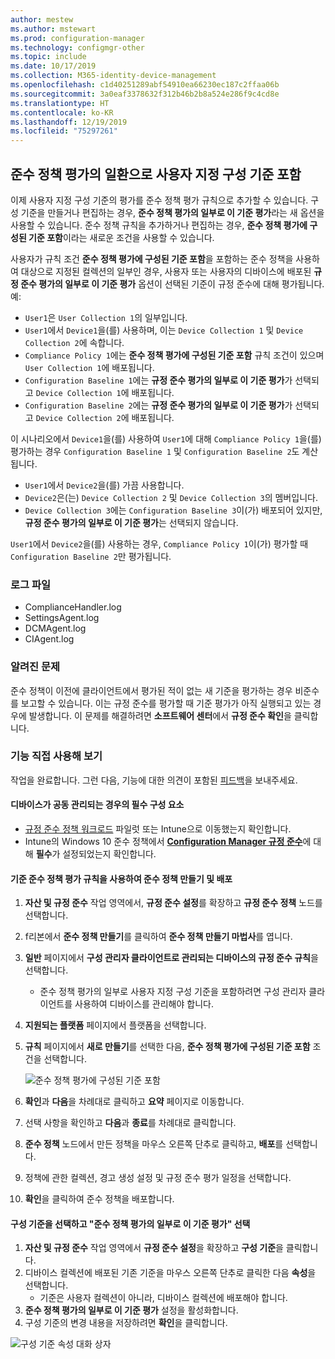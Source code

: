 ```yaml
---
author: mestew
ms.author: mstewart
ms.prod: configuration-manager
ms.technology: configmgr-other
ms.topic: include
ms.date: 10/17/2019
ms.collection: M365-identity-device-management
ms.openlocfilehash: c1d40251289abf54910ea66230ec187c2ffaa06b
ms.sourcegitcommit: 3a0eaf3378632f312b46b2b8a524e286f9c4cd8e
ms.translationtype: HT
ms.contentlocale: ko-KR
ms.lasthandoff: 12/19/2019
ms.locfileid: "75297261"
---
```

## <a name="bkmk_CAbaselines"></a> 준수 정책 평가의 일환으로 사용자 지정 구성 기준 포함

이제 사용자 지정 구성 기준의 평가를 준수 정책 평가 규칙으로 추가할 수 있습니다. 구성 기준을 만들거나 편집하는 경우, **준수 정책 평가의 일부로 이 기준 평가**라는 새 옵션을 사용할 수 있습니다. 준수 정책 규칙을 추가하거나 편집하는 경우, **준수 정책 평가에 구성된 기준 포함**이라는 새로운 조건을 사용할 수 있습니다.

사용자가 규칙 조건 **준수 정책 평가에 구성된 기준 포함**을 포함하는 준수 정책을 사용하여 대상으로 지정된 컬렉션의 일부인 경우, 사용자 또는 사용자의 디바이스에 배포된 **규정 준수 평가의 일부로 이 기준 평가** 옵션이 선택된 기준이 규정 준수에 대해 평가됩니다. 예:

- `User1`은 `User Collection 1`의 일부입니다.
- `User1`에서 `Device1`을(를) 사용하며, 이는 `Device Collection 1` 및 `Device Collection 2`에 속합니다.
- `Compliance Policy 1`에는 **준수 정책 평가에 구성된 기준 포함** 규칙 조건이 있으며 `User Collection 1`에 배포됩니다.
- `Configuration Baseline 1`에는 **규정 준수 평가의 일부로 이 기준 평가**가 선택되고 `Device Collection 1`에 배포됩니다.
- `Configuration Baseline 2`에는 **규정 준수 평가의 일부로 이 기준 평가**가 선택되고 `Device Collection 2`에 배포됩니다.

이 시나리오에서 `Device1`을(를) 사용하여 `User1`에 대해 `Compliance Policy 1`을(를) 평가하는 경우 `Configuration Baseline 1` 및 `Configuration Baseline 2`도 계산됩니다.

- `User1`에서 `Device2`을(를) 가끔 사용합니다.
- `Device2`은(는) `Device Collection 2` 및 `Device Collection 3`의 멤버입니다.
- `Device Collection 3`에는 `Configuration Baseline 3`이(가) 배포되어 있지만, **규정 준수 평가의 일부로 이 기준 평가**는 선택되지 않습니다.

`User1`에서 `Device2`을(를) 사용하는 경우, `Compliance Policy 1`이(가) 평가할 때 `Configuration Baseline 2`만 평가됩니다.

### <a name="bkmk_CA-Logs"></a> 로그 파일

- ComplianceHandler.log
- SettingsAgent.log
- DCMAgent.log
- CIAgent.log

### <a name="known-issues"></a>알려진 문제
<!--5582516-->
준수 정책이 이전에 클라이언트에서 평가된 적이 없는 새 기준을 평가하는 경우 비준수를 보고할 수 있습니다. 이는 규정 준수를 평가할 때 기준 평가가 아직 실행되고 있는 경우에 발생합니다. 이 문제를 해결하려면 **소프트웨어 센터**에서 **규정 준수 확인**을 클릭합니다.

### <a name="try-it-out"></a>기능 직접 사용해 보기

작업을 완료합니다. 그런 다음, 기능에 대한 의견이 포함된 [피드백](/sccm/core/understand/find-help#product-feedback)을 보내주세요.

#### <a name="prerequisites-when-the-devices-are-co-managed"></a>디바이스가 공동 관리되는 경우의 필수 구성 요소

- [규정 준수 정책 워크로드](/sccm/comanage/workloads#compliance-policies) 파일럿 또는 Intune으로 이동했는지 확인합니다.
- Intune의 Windows 10 준수 정책에서 [**Configuration Manager 규정 준수**](https://docs.microsoft.com/intune/protect/compliance-policy-create-windows#configuration-manager-compliance)에 대해 **필수**가 설정되었는지 확인합니다.

#### <a name="create-and-deploy-a-compliance-policy-with-a-rule-for-baseline-compliance-policy-assessment"></a>기준 준수 정책 평가 규칙을 사용하여 준수 정책 만들기 및 배포

1. **자산 및 규정 준수** 작업 영역에서, **규정 준수 설정**를 확장하고 **규정 준수 정책** 노드를 선택합니다.
1. f리본에서 **준수 정책 만들기**를 클릭하여 **준수 정책 만들기 마법사**를 엽니다.
1. **일반** 페이지에서 **구성 관리자 클라이언트로 관리되는 디바이스의 규정 준수 규칙**을 선택합니다.
   - 준수 정책 평가의 일부로 사용자 지정 구성 기준을 포함하려면 구성 관리자 클라이언트를 사용하여 디바이스를 관리해야 합니다.
1. **지원되는 플랫폼** 페이지에서 플랫폼을 선택합니다.
1. **규칙** 페이지에서 **새로 만들기**를 선택한 다음, **준수 정책 평가에 구성된 기준 포함** 조건을 선택합니다.

   ![준수 정책 평가에 구성된 기준 포함](../../media/3608345-create-compliance-policy-rule.png)

1. **확인**과 **다음**을 차례대로 클릭하고 **요약** 페이지로 이동합니다.
1. 선택 사항을 확인하고 **다음**과 **종료**를 차례대로 클릭합니다.
1. **준수 정책** 노드에서 만든 정책을 마우스 오른쪽 단추로 클릭하고, **배포**를 선택합니다.
1. 정책에 관한 컬렉션, 경고 생성 설정 및 규정 준수 평가 일정을 선택합니다.
1. **확인**을 클릭하여 준수 정책을 배포합니다.


#### <a name="select-a-configuration-baseline-and-check-evaluate-this-baseline-as-part-of-compliance-policy-assessment"></a>구성 기준을 선택하고 "준수 정책 평가의 일부로 이 기준 평가" 선택

1. **자산 및 규정 준수** 작업 영역에서 **규정 준수 설정**을 확장하고 **구성 기준**을 클릭합니다.
1. 디바이스 컬렉션에 배포된 기존 기준을 마우스 오른쪽 단추로 클릭한 다음 **속성**을 선택합니다.
   - 기준은 사용자 컬렉션이 아니라, 디바이스 컬렉션에 배포해야 합니다.
1. **준수 정책 평가의 일부로 이 기준 평가** 설정을 활성화합니다.
1. 구성 기준의 변경 내용을 저장하려면 **확인**을 클릭합니다.

![구성 기준 속성 대화 상자](../../media/3608345-configuration-baseline-properties.png)

